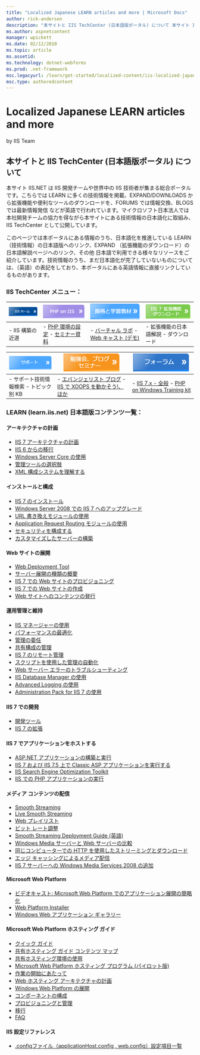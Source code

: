 ```yaml
---
title: "Localized Japanese LEARN articles and more | Microsoft Docs"
author: rick-anderson
description: "本サイトと IIS TechCenter (日本語版ポータル) について 本サイト IIS.NET は IIS 開発チームや世界中の IIS 技術者が集まる総合ポータルです。こちらでは LEARN に多くの技術情報を掲載、EXPAND/DOWNLOADS から拡張機能や便利なツールのダウンロードを、FORUMS..."
ms.author: aspnetcontent
manager: wpickett
ms.date: 02/12/2010
ms.topic: article
ms.assetid: 
ms.technology: dotnet-webforms
ms.prod: .net-framework
msc.legacyurl: /learn/get-started/localized-content/iis-localized-japanese-learn-articles-and-more
msc.type: authoredcontent
---
```

Localized Japanese LEARN articles and more
====================
by IIS Team

## 本サイトと IIS TechCenter (日本語版ポータル) について

本サイト IIS.NET は IIS 開発チームや世界中の IIS 技術者が集まる総合ポータルです。こちらでは LEARN に多くの技術情報を掲載、EXPAND/DOWNLOADS から拡張機能や便利なツールのダウンロードを、FORUMS では情報交換、BLOGS では最新情報発信 などが英語で行われています。マイクロソフト日本法人では本社開発チームの協力を得ながら本サイトにある技術情報の日本語化に取組み、IIS TechCenter として公開しています。

このページでは本ポータルにある情報のうち、日本語化を推進している LEARN （技術情報）の日本語版へのリンク、EXPAND （拡張機能のダウンロード）の日本語解説ページへのリンク、その他 日本語で利用できる様々なリソースをご紹介しています。技術情報のうち、まだ日本語化が完了していないものについては、（英語）の表記をしており、本ポータルにある英語情報に直接リンクしているものがあります。

### IIS TechCenter メニュー：

| [![](iis-localized-japanese-learn-articles-and-more/_static/image1.png)](https://technet.microsoft.com/ja-jp/iis/default.aspx "IIS TechCenter (日本語版)") | [![](iis-localized-japanese-learn-articles-and-more/_static/image2.png)](https://technet.microsoft.com/ja-jp/iis/ee794964.aspx "PHP on IIS (日本語版)") | [![](iis-localized-japanese-learn-articles-and-more/_static/image3.png)](https://technet.microsoft.com/ja-jp/iis/dd936209.aspx "IIS の資格と学習教材 (日本語版)") | [![](iis-localized-japanese-learn-articles-and-more/_static/image4.png)](https://technet.microsoft.com/ja-jp/iis/dd742256.aspx "IIS 7 拡張機能のダウンロード") |
| --- | --- | --- | --- |
| - IIS 構築の近道 | - [PHP 環境の設定](https://technet.microsoft.com/ja-jp/iis/ee794964.aspx#lerning "PHP 環境の設定") - [セミナー資料](https://technet.microsoft.com/ja-jp/iis/ee794964.aspx#doc "PHP セミナー資料") | - [バーチャル ラボ](https://technet.microsoft.com/ja-jp/iis/dd936209.aspx#touch "バーチャル ラボ") - [Web キャスト (デモ)](https://technet.microsoft.com/ja-jp/iis/dd936209.aspx#watch "Web キャスト") | - 拡張機能の日本語解説 - ダウンロード |


| [![](iis-localized-japanese-learn-articles-and-more/_static/image5.png)](https://technet.microsoft.com/ja-jp/iis/dd627539.aspx "サポート (日本語版)") | [![](iis-localized-japanese-learn-articles-and-more/_static/image6.png)](https://technet.microsoft.com/ja-jp/iis/dd936208.aspx "勉強会、ブログ、セミナー (日本語版)") | [![](iis-localized-japanese-learn-articles-and-more/_static/image7.png)](https://social.technet.microsoft.com/Forums/ja-JP/category/iis "IIS フォーラム (日本語版)") |
| --- | --- | --- |
| - サポート技術情報検索 - トピック別 KB | - [エバンジェリスト ブログ](https://technet.microsoft.com/ja-jp/iis/dd936208.aspx#blog "エバンジェリストのブログ") - [IIS で XOOPS を動かそう!、ほか](https://technet.microsoft.com/ja-jp/iis/dd936208.aspx#community "IIS でオープンソースを動かそう!") | - [IIS 7.x - 全般](https://social.technet.microsoft.com/Forums/ja-JP/iis7ja/threads "IIS 7.x (全般) フォーラム") - [PHP on Windows Training kit](https://social.technet.microsoft.com/Forums/ja-JP/iisphpkitja/threads "PHP on Windows Training kit (全般) フォーラム") |


### LEARN (learn.iis.net) 日本語版コンテンツ一覧：

#### アーキテクチャの計画

- [IIS 7 アーキテクチャの計画](https://technet.microsoft.com/ja-jp/library/dd939082.aspx)
- <a id="ctl00_mainContentContainer_ctl141_ctl00_ctl01"></a>[IIS 6 からの移行](https://technet.microsoft.com/ja-jp/library/ee890771.aspx)
- <a id="ctl00_mainContentContainer_ctl141_ctl00_ctl02"></a>[Windows Server Core の使用](https://technet.microsoft.com/ja-jp/library/dd939112.aspx)
- <a id="ctl00_mainContentContainer_ctl141_ctl00_ctl03"></a>[管理ツールの選択肢](https://technet.microsoft.com/ja-jp/library/dd647602.aspx)
- <a id="ctl00_mainContentContainer_ctl141_ctl00_ctl04"></a>[XML 構成システムを理解する](https://technet.microsoft.com/ja-jp/library/dd647606.aspx)

#### インストールと構成

- <a id="ctl00_mainContentContainer_ctl142_ctl00_ctl00"></a>[IIS 7 のインストール](https://technet.microsoft.com/ja-jp/library/dd647600)
- <a id="ctl00_mainContentContainer_ctl142_ctl00_ctl01"></a>[Windows Server 2008 での IIS 7 へのアップグレード](https://technet.microsoft.com/ja-jp/library/ee890790.aspx)
- <a id="ctl00_mainContentContainer_ctl142_ctl00_ctl02"></a>[URL 書き換えモジュールの使用](https://technet.microsoft.com/ja-jp/library/dd939109.aspx)
- <a id="ctl00_mainContentContainer_ctl142_ctl00_ctl03"></a>[Application Request Routing モジュールの使用](https://technet.microsoft.com/ja-jp/library/ee886282.aspx)
- <a id="ctl00_mainContentContainer_ctl142_ctl00_ctl04"></a>[セキュリティを構成する](https://technet.microsoft.com/ja-jp/library/dd939058.aspx)
- <a id="ctl00_mainContentContainer_ctl142_ctl00_ctl05"></a>[カスタマイズしたサーバーの構築](https://technet.microsoft.com/ja-jp/library/ee886273.aspx)

#### Web サイトの展開

- <a id="ctl00_mainContentContainer_ctl143_ctl00_ctl00"></a>[Web Deployment Tool](https://technet.microsoft.com/ja-jp/library/dd939114.aspx)
- <a id="ctl00_mainContentContainer_ctl143_ctl00_ctl01"></a>[サーバー展開の種類の概要](https://technet.microsoft.com/ja-jp/library/ee909418.aspx)
- <a id="ctl00_mainContentContainer_ctl143_ctl00_ctl02"></a>[IIS 7 での Web サイトのプロビジョニング](https://technet.microsoft.com/ja-jp/library/dd939083.aspx)
- <a id="ctl00_mainContentContainer_ctl143_ctl00_ctl03"></a>[IIS 7 での Web サイトの作成](https://technet.microsoft.com/ja-jp/library/dd939061.aspx)
- <a id="ctl00_mainContentContainer_ctl143_ctl00_ctl04"></a>[Web サイトへのコンテンツの発行](https://technet.microsoft.com/ja-jp/library/dd939084.aspx)

#### 運用管理と維持

- <a id="ctl00_mainContentContainer_ctl144_ctl00_ctl00"></a>[IIS マネージャーの使用](https://technet.microsoft.com/ja-jp/library/dd647607.aspx)
- <a id="ctl00_mainContentContainer_ctl144_ctl00_ctl01"></a>[パフォーマンスの最適化](https://technet.microsoft.com/ja-jp/library/ee155431.aspx)
- <a id="ctl00_mainContentContainer_ctl144_ctl00_ctl02"></a>[管理の委任](https://technet.microsoft.com/ja-jp/library/ee175741.aspx)
- <a id="ctl00_mainContentContainer_ctl144_ctl00_ctl03"></a>[共有構成の管理](https://technet.microsoft.com/ja-jp/library/ee155428.aspx)
- <a id="ctl00_mainContentContainer_ctl144_ctl00_ctl04"></a>[IIS 7 のリモート管理](https://technet.microsoft.com/ja-jp/library/ee175762.aspx)
- <a id="ctl00_mainContentContainer_ctl144_ctl00_ctl05"></a>[スクリプトを使用した管理の自動化](https://technet.microsoft.com/ja-jp/library/ee155453.aspx)
- <a id="ctl00_mainContentContainer_ctl144_ctl00_ctl06"></a>[Web サーバー エラーのトラブルシューティング](https://technet.microsoft.com/ja-jp/library/ee155448.aspx)
- <a id="ctl00_mainContentContainer_ctl144_ctl00_ctl07"></a>[IIS Database Manager の使用](https://technet.microsoft.com/ja-jp/library/ff454132.aspx)
- <a id="ctl00_mainContentContainer_ctl144_ctl00_ctl08"></a>[Advanced Logging の使用](https://technet.microsoft.com/ja-jp/library/ee155450.aspx)
- <a id="ctl00_mainContentContainer_ctl144_ctl00_ctl09"></a>[Administration Pack for IIS 7 の使用](https://technet.microsoft.com/ja-jp/library/ee155454.aspx)

#### IIS 7 での開発

- <a id="ctl00_mainContentContainer_ctl145_ctl00_ctl1"></a>[開発ツール](https://technet.microsoft.com/ja-jp/library/ff454100.aspx)
- <a id="ctl00_mainContentContainer_ctl145_ctl00_ctl01"></a>[IIS 7 の拡張](https://technet.microsoft.com/ja-jp/library/ff453954.aspx)

#### IIS 7 でアプリケーションをホストする

- <a id="ctl00_mainContentContainer_ctl146_ctl00_ctl00"></a>[ASP.NET アプリケーションの構築と実行](https://technet.microsoft.com/ja-jp/library/ff453955.aspx)
- <a id="ctl00_mainContentContainer_ctl146_ctl00_ctl01"></a>[IIS 7 および IIS 7.5 上で Classic ASP アプリケーションを実行する](https://technet.microsoft.com/ja-jp/library/ee155445.aspx)
- <a id="ctl00_mainContentContainer_ctl146_ctl00_ctl02"></a>[IIS Search Engine Optimization Toolkit](https://technet.microsoft.com/ja-jp/library/ff433497.aspx)
- <a id="ctl00_mainContentContainer_ctl146_ctl00_ctl03"></a>[IIS での PHP アプリケーションの実行](https://technet.microsoft.com/ja-jp/library/ee155446.aspx)

#### メディア コンテンツの配信

- <a id="ctl00_mainContentContainer_ctl147_ctl00_ctl00"></a>[Smooth Streaming](https://technet.microsoft.com/ja-jp/library/dd775200.aspx)
- <a id="ctl00_mainContentContainer_ctl147_ctl00_ctl01"></a>[Live Smooth Streaming](https://technet.microsoft.com/ja-jp/library/dd775194.aspx)
- <a id="ctl00_mainContentContainer_ctl147_ctl00_ctl02"></a>[Web プレイリスト](https://technet.microsoft.com/ja-jp/library/ee890812.aspx)
- <a id="ctl00_mainContentContainer_ctl147_ctl00_ctl03"></a>[ビット レート調整](https://technet.microsoft.com/ja-jp/library/ee890813.aspx)
- [Smooth Streaming Deployment Guide (英語)](../../media/smooth-streaming/smooth-streaming-deployment-guide.md)
- <a id="ctl00_mainContentContainer_ctl147_ctl00_ctl04"></a>[Windows Media サーバーと Web サーバーの比較](https://technet.microsoft.com/ja-jp/library/dd775201.aspx)
- <a id="ctl00_mainContentContainer_ctl147_ctl00_ctl05"></a>[同じコンピューターでの HTTP を使用したストリーミングとダウンロード](https://technet.microsoft.com/ja-jp/library/ee890796.aspx)
- <a id="ctl00_mainContentContainer_ctl147_ctl00_ctl06"></a>[エッジ キャッシングによるメディア配信](https://technet.microsoft.com/ja-jp/library/ee890811.aspx)
- <a id="ctl00_mainContentContainer_ctl147_ctl00_ctl07"></a>[IIS 7 サーバーへの Windows Media Services 2008 の追加](https://technet.microsoft.com/ja-jp/library/ee890789.aspx)

#### Microsoft Web Platform

- <a id="ctl00_mainContentContainer_ctl148_ctl00_ctl00"></a>[ビデオキャスト: Microsoft Web Platform でのアプリケーション展開の簡略化](https://technet.microsoft.com/ja-jp/library/ee890815.aspx)
- <a id="ctl00_mainContentContainer_ctl148_ctl00_ctl01"></a>[Web Platform Installer](https://technet.microsoft.com/ja-jp/library/ee890799.aspx)
- <a id="ctl00_mainContentContainer_ctl148_ctl00_ctl02"></a>[Windows Web アプリケーション ギャラリー](https://technet.microsoft.com/ja-jp/library/ee890810.aspx)

#### Microsoft Web Platform ホスティング ガイド

- <a id="ctl00_mainContentContainer_ctl149_ctl00_ctl00"></a>[クイック ガイド](https://technet.microsoft.com/ja-jp/library/ff454084.aspx)
- <a id="ctl00_mainContentContainer_ctl149_ctl00_ctl01"></a>[共有ホスティング ガイド コンテンツ マップ](https://technet.microsoft.com/ja-jp/library/ff454113.aspx)
- <a id="ctl00_mainContentContainer_ctl149_ctl00_ctl02"></a>[共有ホスティング環境の使用](https://technet.microsoft.com/ja-jp/library/ff454129.aspx)
- <a id="ctl00_mainContentContainer_ctl149_ctl00_ctl03"></a>[Microsoft Web Platform ホスティング プログラム (パイロット版)](https://technet.microsoft.com/ja-jp/library/ff454131.aspx)
- <a id="ctl00_mainContentContainer_ctl149_ctl00_ctl04"></a>[作業の開始にあたって](https://technet.microsoft.com/ja-jp/library/ff453966.aspx)
- <a id="ctl00_mainContentContainer_ctl149_ctl00_ctl05"></a>[Web ホスティング アーキテクチャの計画](https://technet.microsoft.com/ja-jp/library/ff453957.aspx)
- <a id="ctl00_mainContentContainer_ctl149_ctl00_ctl06"></a>[Windows Web Platform の展開](https://technet.microsoft.com/ja-jp/library/ff453958.aspx)
- <a id="ctl00_mainContentContainer_ctl149_ctl00_ctl07"></a>[コンポーネントの構成](https://technet.microsoft.com/ja-jp/library/ff453959.aspx)
- <a id="ctl00_mainContentContainer_ctl149_ctl00_ctl08"></a>[プロビジョニングと管理](https://technet.microsoft.com/ja-jp/library/ff453962.aspx)
- <a id="ctl00_mainContentContainer_ctl149_ctl00_ctl09"></a>[移行](https://technet.microsoft.com/ja-jp/library/ff454020.aspx)
- <a id="ctl00_mainContentContainer_ctl149_ctl00_ctl10"></a>[FAQ](https://technet.microsoft.com/ja-jp/library/ff453967.aspx)

#### IIS 設定リファレンス

- [.configファイル（applicationHost.config , web.config）設定項目一覧](https://technet.microsoft.com/ja-jp/library/ee431610.aspx)